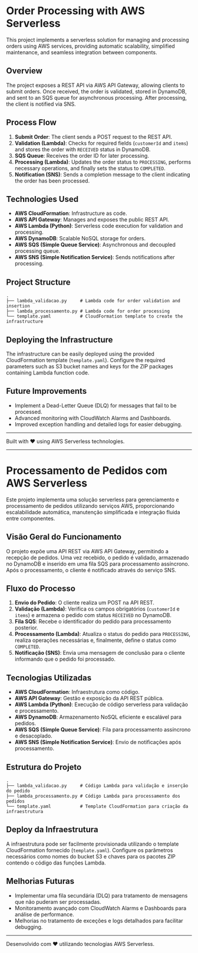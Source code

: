 # Order Processing with AWS Serverless

This project implements a serverless solution for managing and processing orders using AWS services, providing automatic scalability, simplified maintenance, and seamless integration between components.

## Overview

The project exposes a REST API via AWS API Gateway, allowing clients to submit orders. Once received, the order is validated, stored in DynamoDB, and sent to an SQS queue for asynchronous processing. After processing, the client is notified via SNS.

## Process Flow

1. **Submit Order**: The client sends a POST request to the REST API.
2. **Validation (Lambda)**: Checks for required fields (`customerId` and `items`) and stores the order with `RECEIVED` status in DynamoDB.
3. **SQS Queue**: Receives the order ID for later processing.
4. **Processing (Lambda)**: Updates the order status to `PROCESSING`, performs necessary operations, and finally sets the status to `COMPLETED`.
5. **Notification (SNS)**: Sends a completion message to the client indicating the order has been processed.

## Technologies Used

- **AWS CloudFormation**: Infrastructure as code.
- **AWS API Gateway**: Manages and exposes the public REST API.
- **AWS Lambda (Python)**: Serverless code execution for validation and processing.
- **AWS DynamoDB**: Scalable NoSQL storage for orders.
- **AWS SQS (Simple Queue Service)**: Asynchronous and decoupled processing queue.
- **AWS SNS (Simple Notification Service)**: Sends notifications after processing.

## Project Structure

```
.
├── lambda_validacao.py     # Lambda code for order validation and insertion
├── lambda_processamento.py # Lambda code for order processing
└── template.yaml           # CloudFormation template to create the infrastructure
```

## Deploying the Infrastructure

The infrastructure can be easily deployed using the provided CloudFormation template (`template.yaml`). Configure the required parameters such as S3 bucket names and keys for the ZIP packages containing Lambda function code.

## Future Improvements

- Implement a Dead-Letter Queue (DLQ) for messages that fail to be processed.
- Advanced monitoring with CloudWatch Alarms and Dashboards.
- Improved exception handling and detailed logs for easier debugging.

---

Built with :heart: using AWS Serverless technologies.

---

# Processamento de Pedidos com AWS Serverless

Este projeto implementa uma solução serverless para gerenciamento e processamento de pedidos utilizando serviços AWS, proporcionando escalabilidade automática, manutenção simplificada e integração fluida entre componentes.

## Visão Geral do Funcionamento

O projeto expõe uma API REST via AWS API Gateway, permitindo a recepção de pedidos. Uma vez recebido, o pedido é validado, armazenado no DynamoDB e inserido em uma fila SQS para processamento assíncrono. Após o processamento, o cliente é notificado através do serviço SNS.

## Fluxo do Processo

1. **Envio do Pedido**: O cliente realiza um POST na API REST.
2. **Validação (Lambda)**: Verifica os campos obrigatórios (`customerId` e `items`) e armazena o pedido com status `RECEIVED` no DynamoDB.
3. **Fila SQS**: Recebe o identificador do pedido para processamento posterior.
4. **Processamento (Lambda)**: Atualiza o status do pedido para `PROCESSING`, realiza operações necessárias e, finalmente, define o status como `COMPLETED`.
5. **Notificação (SNS)**: Envia uma mensagem de conclusão para o cliente informando que o pedido foi processado.

## Tecnologias Utilizadas

- **AWS CloudFormation**: Infraestrutura como código.
- **AWS API Gateway**: Gestão e exposição da API REST pública.
- **AWS Lambda (Python)**: Execução de código serverless para validação e processamento.
- **AWS DynamoDB**: Armazenamento NoSQL eficiente e escalável para pedidos.
- **AWS SQS (Simple Queue Service)**: Fila para processamento assíncrono e desacoplado.
- **AWS SNS (Simple Notification Service)**: Envio de notificações após processamento.

## Estrutura do Projeto

```
.
├── lambda_validacao.py     # Código Lambda para validação e inserção do pedido
├── lambda_processamento.py # Código Lambda para processamento dos pedidos
└── template.yaml           # Template CloudFormation para criação da infraestrutura
```

## Deploy da Infraestrutura

A infraestrutura pode ser facilmente provisionada utilizando o template CloudFormation fornecido (`template.yaml`). Configure os parâmetros necessários como nomes do bucket S3 e chaves para os pacotes ZIP contendo o código das funções Lambda.

## Melhorias Futuras

- Implementar uma fila secundária (DLQ) para tratamento de mensagens que não puderam ser processadas.
- Monitoramento avançado com CloudWatch Alarms e Dashboards para análise de performance.
- Melhorias no tratamento de exceções e logs detalhados para facilitar debugging.

---

Desenvolvido com :heart: utilizando tecnologias AWS Serverless.

